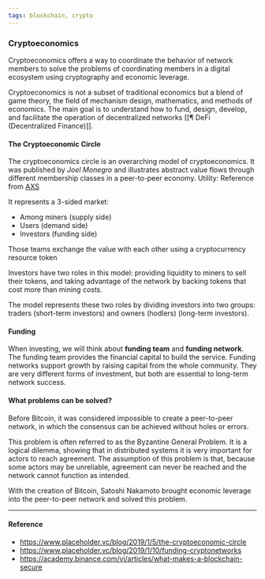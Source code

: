 ```yaml
---
tags: blockchain, crypto
---
```


### Cryptoeconomics

Cryptoeconomics offers a way to coordinate the behavior of network members to
solve the problems of coordinating members in a digital ecosystem using
cryptography and economic leverage.

Cryptoeconomics is not a subset of traditional economics but a blend of game
theory, the field of mechanism design, mathematics, and methods of economics.
The main goal is to understand how to fund, design, develop, and facilitate the
operation of decentralized networks [[¶ DeFi (Decentralized Finance)]].

#### The Cryptoeconomic Circle

The cryptoeconomics circle is an overarching model of cryptoeconomics. It was
published by _Joel Monegro_ and illustrates abstract value flows through
different membership classes in a peer-to-peer economy. Utility: Reference from
[AXS](https://research.binance.com/en/projects/axie-infinity)

It represents a 3-sided market:

- Among miners (supply side)
- Users (demand side)
- Investors (funding side)

Those teams exchange the value with each other using a cryptocurrency resource
token

Investors have two roles in this model: providing liquidity to miners to sell
their tokens, and taking advantage of the network by backing tokens that cost
more than mining costs.

The model represents these two roles by dividing investors into two groups:
traders (short-term investors) and owners (hodlers) (long-term investors).

#### Funding

When investing, we will think about **funding team** and **funding network**.
The funding team provides the financial capital to build the service. Funding
networks support growth by raising capital from the whole community. They are
very different forms of investment, but both are essential to long-term network
success.

#### What problems can be solved?

Before Bitcoin, it was considered impossible to create a peer-to-peer network,
in which the consensus can be achieved without holes or errors.

This problem is often referred to as the Byzantine General Problem. It is a
logical dilemma, showing that in distributed systems it is very important for
actors to reach agreement. The assumption of this problem is that, because some
actors may be unreliable, agreement can never be reached and the network cannot
function as intended.

With the creation of Bitcoin, Satoshi Nakamoto brought economic leverage into
the peer-to-peer network and solved this problem.

---

#### Reference

- https://www.placeholder.vc/blog/2019/1/5/the-cryptoeconomic-circle
- https://www.placeholder.vc/blog/2019/1/10/funding-cryptonetworks
- https://academy.binance.com/vi/articles/what-makes-a-blockchain-secure
